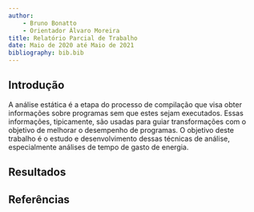 ```yaml
---
author:
	- Bruno Bonatto
	- Orientador Álvaro Moreira
title: Relatório Parcial de Trabalho
date: Maio de 2020 até Maio de 2021
bibliography: bib.bib
---
```


## Introdução
A análise estática é a etapa do processo de compilação que visa obter informações sobre programas sem que estes sejam executados.
Essas informações, tipicamente, são usadas para guiar transformações com o objetivo de melhorar o desempenho de programas.
O objetivo deste trabalho é o estudo e desenvolvimento dessas técnicas de análise, especialmente análises de tempo de gasto de energia.

## Resultados





## Referências

